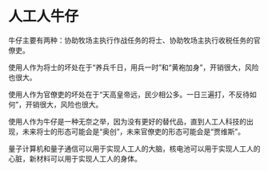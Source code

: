 # 人工人牛仔

牛仔主要有两种：协助牧场主执行作战任务的将士、协助牧场主执行收税任务的官僚吏。

使用人作为将士的坏处在于“养兵千日，用兵一时”和“黄袍加身”，开销很大，风险也很大。

使用人作为官僚吏的坏处在于“天高皇帝远，民少相公多。一日三遍打，不反待如何”，开销很大，风险也很大。

使用人作为牛仔是一种无奈之举，因为没有更好的替代品，直到人工人科技的出现，未来将士的形态可能会是“奥创”，未来官僚吏的形态可能会是“贾维斯”。

量子计算机和量子通信可以用于实现人工人的大脑，核电池可以用于实现人工人的心脏，新材料可以用于实现人工人的身体。

